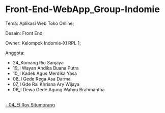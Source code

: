 # Front-End-WebApp_Group-Indomie
Tema: Aplikasi Web Toko Online;

Desain: Front End;

Owner: Kelompok Indomie-XI RPL 1;

Anggota:
- 24_Komang Rio Sanjaya
- 19_I Wayan Andika Buana Putra
- 10_I Kadek Agus Merdika Yasa
- 08_I Gede Rega Asa Darma
- 07_I Gde Rai Khrisna Ary Wijaya
- 06_I Dewa Gede Agung Wahyu Brahmantha
<br>
<a href="https://www.instagram.com/_roy.exe/?hl=en">- 04_El Roy Situmorang</a>
